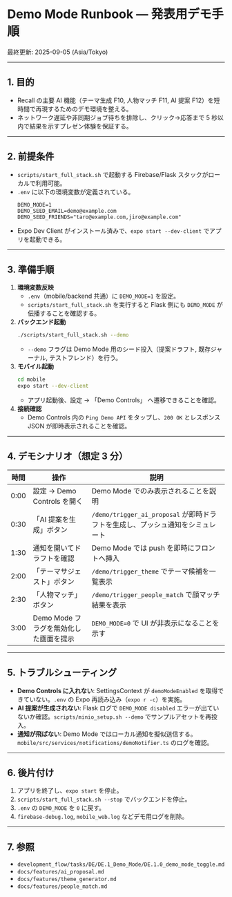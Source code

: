 # Demo Mode Runbook — 発表用デモ手順

最終更新: 2025-09-05 (Asia/Tokyo)

---

## 1. 目的
- Recall の主要 AI 機能（テーマ生成 F10, 人物マッチ F11, AI 提案 F12）を短時間で再現するためのデモ環境を整える。
- ネットワーク遅延や非同期ジョブ待ちを排除し、クリック→応答まで 5 秒以内で結果を示すプレゼン体験を保証する。

---

## 2. 前提条件
- `scripts/start_full_stack.sh` で起動する Firebase/Flask スタックがローカルで利用可能。
- `.env` に以下の環境変数が定義されている。
  ```dotenv
  DEMO_MODE=1
  DEMO_SEED_EMAIL=demo@example.com
  DEMO_SEED_FRIENDS="taro@example.com,jiro@example.com"
  ```
- Expo Dev Client がインストール済みで、`expo start --dev-client` でアプリを起動できる。

---

## 3. 準備手順
1. **環境変数反映**
   - `.env`（mobile/backend 共通）に `DEMO_MODE=1` を設定。
   - `scripts/start_full_stack.sh` を実行すると Flask 側にも `DEMO_MODE` が伝播することを確認する。
2. **バックエンド起動**
   ```bash
   ./scripts/start_full_stack.sh --demo
   ```
   - `--demo` フラグは Demo Mode 用のシード投入（提案ドラフト, 既存ジャーナル, テストフレンド）を行う。
3. **モバイル起動**
   ```bash
   cd mobile
   expo start --dev-client
   ```
   - アプリ起動後、設定 → 「Demo Controls」 へ遷移できることを確認。
4. **接続確認**
   - Demo Controls 内の `Ping Demo API` をタップし、`200 OK` とレスポンス JSON が即時表示されることを確認。

---

## 4. デモシナリオ（想定 3 分）
| 時間 | 操作 | 説明 |
|------|------|------|
| 0:00 | 設定 → Demo Controls を開く | Demo Mode でのみ表示されることを説明 |
| 0:30 | 「AI 提案を生成」ボタン | `/demo/trigger_ai_proposal` が即時ドラフトを生成し、プッシュ通知をシミュレート |
| 1:30 | 通知を開いてドラフトを確認 | Demo Mode では push を即時にフロントへ挿入 |
| 2:00 | 「テーマサジェスト」ボタン | `/demo/trigger_theme` でテーマ候補を一覧表示 |
| 2:30 | 「人物マッチ」ボタン | `/demo/trigger_people_match` で顔マッチ結果を表示 |
| 3:00 | Demo Mode フラグを無効化した画面を提示 | `DEMO_MODE=0` で UI が非表示になることを示す |

---

## 5. トラブルシューティング
- **Demo Controls に入れない**: SettingsContext が `demoModeEnabled` を取得できていない。`.env` の Expo 再読み込み（`expo r -c`）を実施。
- **AI 提案が生成されない**: Flask ログで `DEMO_MODE disabled` エラーが出ていないか確認。`scripts/minio_setup.sh --demo` でサンプルアセットを再投入。
- **通知が飛ばない**: Demo Mode ではローカル通知を擬似送信する。`mobile/src/services/notifications/demoNotifier.ts` のログを確認。

---

## 6. 後片付け
1. アプリを終了し、`expo start` を停止。
2. `scripts/start_full_stack.sh --stop` でバックエンドを停止。
3. `.env` の `DEMO_MODE` を `0` に戻す。
4. `firebase-debug.log`, `mobile_web.log` などデモ用ログを削除。

---

## 7. 参照
- `development_flow/tasks/DE/DE.1_Demo_Mode/DE.1.0_demo_mode_toggle.md`
- `docs/features/ai_proposal.md`
- `docs/features/theme_generator.md`
- `docs/features/people_match.md`
